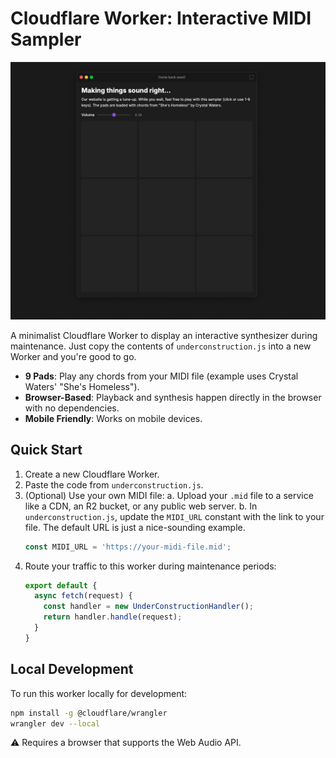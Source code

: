 # Cloudflare Worker: Interactive MIDI Sampler

![Sampler Screenshot](assets/screenshot.png)

A minimalist Cloudflare Worker to display an interactive synthesizer during maintenance. Just copy the contents of `underconstruction.js` into a new Worker and you're good to go.

- **9 Pads**: Play any chords from your MIDI file (example uses Crystal Waters' "She's Homeless").
- **Browser-Based**: Playback and synthesis happen directly in the browser with no dependencies.
- **Mobile Friendly**: Works on mobile devices.

## Quick Start

1.  Create a new Cloudflare Worker.
2.  Paste the code from `underconstruction.js`.
3.  (Optional) Use your own MIDI file:
    a. Upload your `.mid` file to a service like a CDN, an R2 bucket, or any public web server.
    b. In `underconstruction.js`, update the `MIDI_URL` constant with the link to your file. The default URL is just a nice-sounding example.
    ```js
    const MIDI_URL = 'https://your-midi-file.mid';
    ```
4.  Route your traffic to this worker during maintenance periods:
    ```js
    export default {
      async fetch(request) {
        const handler = new UnderConstructionHandler();
        return handler.handle(request);
      }
    }
    ```

## Local Development

To run this worker locally for development:

```bash
npm install -g @cloudflare/wrangler
wrangler dev --local
```

⚠️ Requires a browser that supports the Web Audio API.
